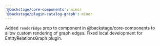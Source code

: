 ```yaml
---
'@backstage/core-components': minor
'@backstage/plugin-catalog-graph': minor
---
```


Added `renderEdge` prop to <DependencyGraph /> component in @backstage/core-components to allow custom rendering of graph edges. Fixed local development for EntityRelationsGraph plugin.
